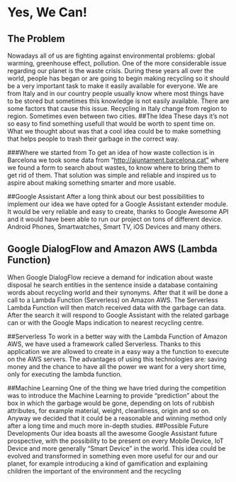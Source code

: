 # Yes, We Can!

## The Problem
Nowadays all of us are fighting against environmental problems: global warming, greenhouse effect, pollution. One of the more considerable issue regarding our planet is the waste crisis.
During these years all over the world, people has began or are going to begin making recycling so it should be a very important task to make it easily available for everyone.
We are from Italy and in our country people usually know where most things have to be stored but sometimes this knowledge is not easily available.
There are some factors that cause this issue. Recycling in Italy change from region to region. Sometimes even between two cities.
##The Idea
These days it’s not so easy to find something usefull that would be worth to spent time on. What we thought about was that a cool idea could be to make something that helps people to trash their garbage in the correct way. 

###Where we started from
To get an idea of ​​how waste collection is in Barcelona we took some data from “http://ajuntament.barcelona.cat” where we found a form to search about wastes, to know where to bring them to get rid of them.
That solution was simple and reliable and inspired us to aspire about making something smarter and more usable.

##Google Assistant
After a long think about our best possibilities to implement our idea we have opted for a Google Assistant extender module.
It would be very reliable and easy to create, thanks to Google Awesome API and it would have been able to run our project on tons of different device. Android Phones, Smartwatches, Smart TV, iOS Devices and many others.

## Google DialogFlow and Amazon AWS (Lambda Function)
When Google DialogFlow recieve a demand for indication about waste disposal he search entities in the sentence inside a database containing words about recycling world and their synonyms. After that it will be done a call to a Lambda Function (Serverless) on Amazon AWS.
The Serverless Lambda Function will then match received data with the garbage can data. After the search it will respond to Google Assistant with the related garbage can or with the Google Maps indication to nearest recycling centre. 

##Serverless
To work in a better way with the Lambda Function of Amazon AWS, we have used a framework called Serverless. Thanks to this application we are allowed to create in a easy way a the function to execute on the AWS servers. The advantages of using this technologies are: saving money and the chance to have all the power we want for a very short time, only for executing the lambda function.


##Machine Learning
One of the thing we have tried during the competition was to introduce the Machine Learning to provide “prediction” about the box in which the garbage would be gone, depending on lots of rubbish attributes, for example material, weight, cleanliness, origin and so on. 
Anyway we decided that it could be a reasonable and winning method only after a long time and much more in-depth studies.
##Possible Future Developments
Our idea boasts all the awesome Google Assistant future prospective, with the possibility to be present on every Mobile Device, IoT Device and more generally “Smart Device” in the world. 
This idea could be evolved and transformed in something even more useful for our and our planet, for example introducing a kind of gamification and explaining children the important of the environment and the recycling


